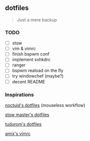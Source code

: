 ## dotfiles
> Just a mere backup

### TODO
- [ ] stow
- [ ] vim & vimrc
- [ ] finish bspwm conf
- [ ] implement sxhkdrc 
- [ ] ranger
- [ ] bspwm reaload on the fly
- [ ] try windowchef (maybe?)
- [ ] decent README

### Inspirations
[noctuid's dotfiles](https://github.com/noctuid/dotfiles) (mouseless workflow)

[stow master's dotfiles](https://github.com/xero/dotfiles)

[tudurom's dotfiles](https://github.com/tudurom/dotfiles)

[amix's vimrc](https://github.com/amix/vimrc)
